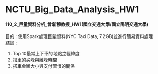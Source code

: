 # NCTU_Big_Data_Analysis_HW1
#### 110_2_巨量資料分析_曾新穆教授_HW1(國立交通大學/國立陽明交通大學)
目的 : 使用Spark處理巨量資料(NYC Taxi Data, 7.2GB)並進行簡易資料處理  
結論 :  
1. Top 10最常上下車的地點之經緯度
2. 搭車的尖峰與離峰時間
3. 搭車金額大小與支付習慣的關係

